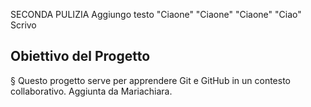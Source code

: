 SECONDA PULIZIA
Aggiungo testo
"Ciaone" 
"Ciaone" 
"Ciaone" 
"Ciao" 
Scrivo
## Obiettivo del Progetto
§ Questo progetto serve per apprendere Git e GitHub in un
contesto collaborativo.
Aggiunta da Mariachiara.
